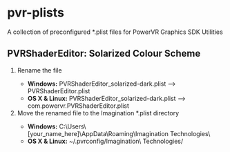 pvr-plists
==========

A collection of preconfigured *.plist files for PowerVR Graphics SDK Utilities

PVRShaderEditor: Solarized Colour Scheme
--------------
<ol>
<li>Rename the file</li>
  <ul>
  <li><b>Windows:</b> PVRShaderEditor_solarized-dark.plist --> PVRShaderEditor.plist</li>
  <li><b>OS X & Linux:</b> PVRShaderEditor_solarized-dark.plist --> com.powervr.PVRShaderEditor.plist</li>
  </ul>
<li>Move the renamed file to the Imagination *.plist directory</li>
  <ul>
  <li><b>Windows:</b> C:\Users\[your_name_here]\AppData\Roaming\Imagination Technologies\</li>
  <li><b>OS X & Linux:</b> ~/.pvrconfig/Imagination\ Technologies/</li>
  </ul>
</ol>

